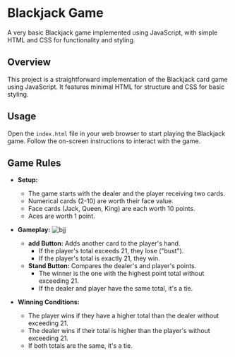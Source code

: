 # Blackjack Game

A very basic Blackjack game implemented using JavaScript, with simple HTML and CSS for functionality and styling.

## Overview

This project is a straightforward implementation of the Blackjack card game using JavaScript. It features minimal HTML for structure and CSS for basic styling.

## Usage

Open the `index.html` file in your web browser to start playing the Blackjack game. Follow the on-screen instructions to interact with the game.

## Game Rules

- **Setup:**
  - The game starts with the dealer and the player receiving two cards.
  - Numerical cards (2-10) are worth their face value.
  - Face cards (Jack, Queen, King) are each worth 10 points.
  - Aces are worth 1 point.

- **Gameplay:**
  ![bjj](https://github.com/badrinarayanms/Black-Jack-Game/assets/137931415/6f167e12-f517-4baa-81a5-1e72b6091f1a)


  - **add Button:** Adds another card to the player's hand.
    - If the player's total exceeds 21, they lose ("bust").
    - If the player's total is exactly 21, they win.
  - **Stand Button:** Compares the dealer's and player's points.
    - The winner is the one with the highest point total without exceeding 21.
    - If the dealer and player have the same total, it's a tie.

- **Winning Conditions:**
  - The player wins if they have a higher total than the dealer without exceeding 21.
  - The dealer wins if their total is higher than the player's without exceeding 21.
  - If both totals are the same, it's a tie.


